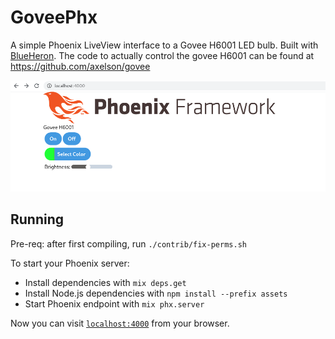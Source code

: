 # GoveePhx

A simple Phoenix LiveView interface to a Govee H6001 LED bulb. Built with
[BlueHeron](https://github.com/smartrent/blue_heron/). The code to actually
control the govee H6001 can be found at https://github.com/axelson/govee

![screenshot](screenshot.png)

## Running

Pre-req: after first compiling, run `./contrib/fix-perms.sh`

To start your Phoenix server:

  * Install dependencies with `mix deps.get`
  * Install Node.js dependencies with `npm install --prefix assets`
  * Start Phoenix endpoint with `mix phx.server`

Now you can visit [`localhost:4000`](http://localhost:4000) from your browser.
